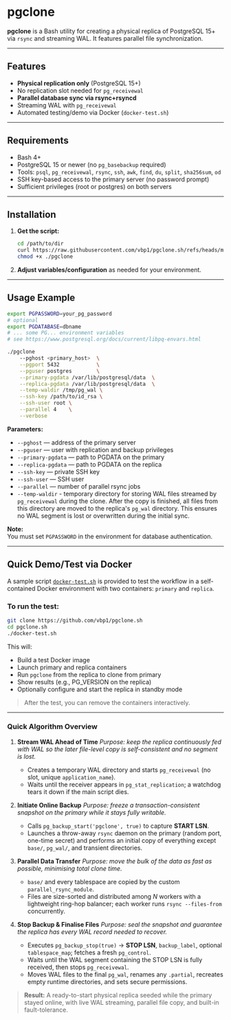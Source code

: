# pgclone

**pgclone** is a Bash utility for creating a physical replica of PostgreSQL 15+ via `rsync` and streaming WAL. It features parallel file synchronization.

---

## Features

- **Physical replication only** (PostgreSQL 15+)
- No replication slot needed for `pg_receivewal`
- **Parallel database sync via rsync+rsyncd**
- Streaming WAL with `pg_receivewal`
- Automated testing/demo via Docker (`docker-test.sh`)

---

## Requirements

- Bash 4+
- PostgreSQL 15 or newer (no `pg_basebackup` required)
- Tools: `psql`, `pg_receivewal`, `rsync`, `ssh`, `awk`, `find`, `du`, `split`, `sha256sum`, `od`
- SSH key-based access to the primary server (no password prompt)
- Sufficient privileges (root or postgres) on both servers

---

## Installation

1. **Get the script:**
    ```bash
    cd /path/to/dir
    curl https://raw.githubusercontent.com/vbp1/pgclone.sh/refs/heads/main/pgclone
    chmod +x ./pgclone
    ```

2. **Adjust variables/configuration** as needed for your environment.

---

## Usage Example

```bash
export PGPASSWORD=your_pg_password
# optional
export PGDATABASE=dbname
# ... some PG... environment variables 
# see https://www.postgresql.org/docs/current/libpq-envars.html 

./pgclone   
    --pghost <primary_host>  \
    --pgport 5432            \
    --pguser postgres        \
    --primary-pgdata /var/lib/postgresql/data  \
    --replica-pgdata /var/lib/postgresql/data  \
    --temp-waldir /tmp/pg_wal \
    --ssh-key /path/to/id_rsa \
    --ssh-user root \
    --parallel 4    \
    --verbose
```

**Parameters:**
- `--pghost`           — address of the primary server
- `--pguser`           — user with replication and backup privileges
- `--primary-pgdata`   — path to PGDATA on the primary
- `--replica-pgdata`   — path to PGDATA on the replica
- `--ssh-key`          — private SSH key
- `--ssh-user`         — SSH user
- `--parallel`         — number of parallel rsync jobs
- `--temp-waldir`      - temporary directory for storing WAL files streamed by `pg_receivewal` during the clone.  After the copy is finished, all files from this directory are moved to the replica's `pg_wal` directory. This ensures no WAL segment is lost or overwritten during the initial sync.


**Note:**  
You must set `PGPASSWORD` in the environment for database authentication.

---

## Quick Demo/Test via Docker

A sample script [`docker-test.sh`](./docker-test.sh) is provided to test the workflow in a self-contained Docker environment with two containers: `primary` and `replica`.

### To run the test:

```bash
git clone https://github.com/vbp1/pgclone.sh 
cd pgclone.sh
./docker-test.sh
```
This will:
- Build a test Docker image
- Launch primary and replica containers
- Run `pgclone` from the replica to clone from primary
- Show results (e.g., PG_VERSION on the replica)
- Optionally configure and start the replica in standby mode

> After the test, you can remove the containers interactively.

---
### Quick Algorithm Overview

1. **Stream WAL Ahead of Time**
   *Purpose: keep the replica continuously fed with WAL so the later file-level copy is self-consistent and no segment is lost.*

   * Creates a temporary WAL directory and starts `pg_receivewal` (no slot, unique `application_name`).
   * Waits until the receiver appears in `pg_stat_replication`; a watchdog tears it down if the main script dies.

2. **Initiate Online Backup**
   *Purpose: freeze a transaction-consistent snapshot on the primary while it stays fully writable.*

   * Calls `pg_backup_start('pgclone', true)` to capture **START LSN**.
   * Launches a throw-away `rsync` daemon on the primary (random port, one-time secret) and performs an initial copy of everything except `base/`, `pg_wal/`, and transient directories.

3. **Parallel Data Transfer**
   *Purpose: move the bulk of the data as fast as possible, minimising total clone time.*

   * `base/` and every tablespace are copied by the custom `parallel_rsync_module`.
   * Files are size-sorted and distributed among *N* workers with a lightweight ring-hop balancer; each worker runs `rsync --files-from` concurrently.

4. **Stop Backup & Finalise Files**
   *Purpose: seal the snapshot and guarantee the replica has every WAL record needed to recover.*

   * Executes `pg_backup_stop(true)` → **STOP LSN**, `backup_label`, optional `tablespace_map`; fetches a fresh `pg_control`.
   * Waits until the WAL segment containing the STOP LSN is fully received, then stops `pg_receivewal`.
   * Moves WAL files to the final `pg_wal`, renames any `.partial`, recreates empty runtime directories, and sets secure permissions.

> **Result:** A ready-to-start physical replica seeded while the primary stayed online, with live WAL streaming, parallel file copy, and built-in fault-tolerance.

